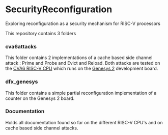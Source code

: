# SecurityReconfiguration
Exploring reconfiguration as a security mechanism for RISC-V processors

This repository contains 3 folders

### cva6attacks

This folder contains 2 implementations of a cache based side channel attack : Prime and Probe and Evict and Reload.
Both attacks are tested on the [CVA6 RISC-V CPU](https://github.com/openhwgroup/cva6) which runs on the [Genesys 2](https://digilent.com/reference/programmable-logic/genesys-2/start) development board.

### dfx_genesys

This folder contains a simple partial reconfiguration implementation of a counter on the Genesys 2 board.

### Documentation

Holds all documentation found so far on the different RISC-V CPU's and on cache based side channel attacks.

